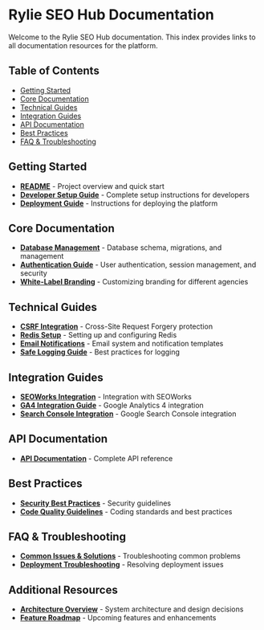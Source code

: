 # Rylie SEO Hub Documentation

Welcome to the Rylie SEO Hub documentation. This index provides links to all documentation resources for the platform.

## Table of Contents

- [Getting Started](#getting-started)
- [Core Documentation](#core-documentation)
- [Technical Guides](#technical-guides)
- [Integration Guides](#integration-guides)
- [API Documentation](#api-documentation)
- [Best Practices](#best-practices)
- [FAQ & Troubleshooting](#faq--troubleshooting)

## Getting Started

- [**README**](../README.md) - Project overview and quick start
- [**Developer Setup Guide**](./DEVELOPER_SETUP.md) - Complete setup instructions for developers
- [**Deployment Guide**](./DEPLOYMENT_GUIDE.md) - Instructions for deploying the platform

## Core Documentation

- [**Database Management**](./DATABASE_MANAGEMENT.md) - Database schema, migrations, and management
- [**Authentication Guide**](./AUTHENTICATION_GUIDE.md) - User authentication, session management, and security
- [**White-Label Branding**](./WHITE_LABEL_BRANDING.md) - Customizing branding for different agencies

## Technical Guides

- [**CSRF Integration**](./CSRF_INTEGRATION.md) - Cross-Site Request Forgery protection
- [**Redis Setup**](./REDIS_SETUP.md) - Setting up and configuring Redis
- [**Email Notifications**](./EMAIL_NOTIFICATIONS.md) - Email system and notification templates
- [**Safe Logging Guide**](./SAFE_LOGGING_GUIDE.md) - Best practices for logging

## Integration Guides

- [**SEOWorks Integration**](./SEOWORKS_INTEGRATION_GUIDE.md) - Integration with SEOWorks
- [**GA4 Integration Guide**](./GA4_INTEGRATION_GUIDE.md) - Google Analytics 4 integration
- [**Search Console Integration**](./GA4_TROUBLESHOOTING_GUIDE.md) - Google Search Console integration

## API Documentation

- [**API Documentation**](./API_DOCUMENTATION.md) - Complete API reference

## Best Practices

- [**Security Best Practices**](./GITHUB_BRANCH_PROTECTION_SETUP.md) - Security guidelines
- [**Code Quality Guidelines**](./SERVER_COMPONENTS_ERROR_FIX.md) - Coding standards and best practices

## FAQ & Troubleshooting

- [**Common Issues & Solutions**](./PRODUCTION_MIGRATION_FIX.md) - Troubleshooting common problems
- [**Deployment Troubleshooting**](./debug-deployment-errors.md) - Resolving deployment issues

## Additional Resources

- [**Architecture Overview**](./enhanced-task-visibility-implementation.md) - System architecture and design decisions
- [**Feature Roadmap**](./gap-analysis.md) - Upcoming features and enhancements
